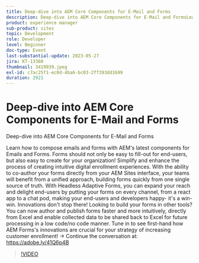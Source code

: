 ```yaml
---
title: Deep-dive into AEM Core Components for E-Mail and Forms
description: Deep-dive into AEM Core Components for E-Mail and FormsLearn how to compose emails and forms with AEM's latest components for Emails and Forms. Forms should not only be easy to fill-out for end-users, but also easy to create for your organization! Simplify and enhance the process of creating intuitive digital enrollment experiences. With the ability to co-author your forms directly from your AEM Sites interface, your teams will benefit from a unified approach, building forms quickly from one single source of truth. With Headless Adaptive Forms, you can expand your reach and delight end-users by putting your forms on every channel, from a react app to a chat pod, making your end-users and developers happy- it's a win-win. Innovations don't stop there! Looking to build your forms in other tools? You can now author and publish forms faster and more intuitively, directly from Excel and enable collected data to be shared back to Excel for future processing in a low code/no code manner. Tune in to see first-hand how AEM Forms's innovations are crucial for your strategy of increasing customer enrollment!
product: experience manager
sub-product: sites
topic: Development
role: Developer
level: Beginner
doc-type: Event
last-substantial-update: 2023-05-27
jira: KT-13360
thumbnail: 3419939.jpeg
exl-id: c7ac25f1-ec0d-4ba6-bc03-2ff393dd1699
duration: 2921
---
```

# Deep-dive into AEM Core Components for E-Mail and Forms

Deep-dive into AEM Core Components for E-Mail and Forms

Learn how to compose emails and forms with AEM's latest components for Emails and Forms. Forms should not only be easy to fill-out for end-users, but also easy to create for your organization! Simplify and enhance the process of creating intuitive digital enrollment experiences. With the ability to co-author your forms directly from your AEM Sites interface, your teams will benefit from a unified approach, building forms quickly from one single source of truth. With Headless Adaptive Forms, you can expand your reach and delight end-users by putting your forms on every channel, from a react app to a chat pod, making your end-users and developers happy- it's a win-win. Innovations don't stop there! Looking to build your forms in other tools? You can now author and publish forms faster and more intuitively, directly from Excel and enable collected data to be shared back to Excel for future processing in a low code/no code manner. Tune in to see first-hand how AEM Forms's innovations are crucial for your strategy of increasing customer enrollment! → Continue the conversation at: https://adobe.ly/41Q6p4B

>[!VIDEO](https://video.tv.adobe.com/v/3419939/?learn=on)
